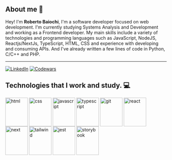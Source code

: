 ## About me 🧐

Hey! I'm **Roberto Baiochi**, I'm a software developer focused on web development.
I'm currently studying Systems Analysis and Development and working as a Frontend developer.
My main skills include a variety of technologies and programming languages such as JavaScript, NodeJS, Reactjs/NextJs, TypeScript, HTML, CSS and experience with developing and consuming APIs.
And I've already written a few lines of code in Python, C/C++ and PHP.

<hr />

[![LinkedIn](https://img.shields.io/badge/LinkedIn-0077B5?style=for-the-badge&logo=linkedin&logoColor=white)](https://www.linkedin.com/in/roberto-baiochi/)
[![Codewars](https://img.shields.io/badge/Codewars-B1361E?style=for-the-badge&logo=Codewars&logoColor=white)](https://www.codewars.com/users/RobertoBaiochi)


## Technologies that I work and study. 💻

<div style="display: inline_block">
    <img align="center" maring-right="30" alt="html" width="70" height="90" src="https://cdn.jsdelivr.net/gh/devicons/devicon/icons/html5/html5-plain.svg" />
    <img align="center" alt="css" width="70" height="90" src="https://cdn.jsdelivr.net/gh/devicons/devicon/icons/css3/css3-plain.svg" />
    <img align="center" alt="javascript" width="70" height="90" src="https://cdn.jsdelivr.net/gh/devicons/devicon/icons/javascript/javascript-plain.svg" />
    <img align="center" alt="typescript" width="70" height="90" src="https://cdn.jsdelivr.net/gh/devicons/devicon/icons/typescript/typescript-plain.svg" />
    <img align="center" alt="git" width="70" height="90" src="https://cdn.jsdelivr.net/gh/devicons/devicon/icons/git/git-plain.svg" />
    <img align="center" alt="react" width="70" height="90" src="https://cdn.jsdelivr.net/gh/devicons/devicon/icons/react/react-original.svg" />
    <img align="center" alt="next" width="70" height="90"src="https://cdn.jsdelivr.net/gh/devicons/devicon/icons/nextjs/nextjs-line.svg" />
    <img align="center" alt="tailwind" width="70" height="90" src="https://cdn.jsdelivr.net/gh/devicons/devicon/icons/tailwindcss/tailwindcss-plain.svg" />
    <img align="center" alt="jest" width="70" height="90" src="https://cdn.jsdelivr.net/gh/devicons/devicon/icons/jest/jest-plain.svg" />
    <img align="center" alt="storybook" width="70" height="90" src="https://cdn.jsdelivr.net/gh/devicons/devicon/icons/storybook/storybook-original.svg" />
</div>
